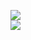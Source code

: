 [![](https://img.shields.io/badge/Made%20With-Github%20Spray-lightgrey.svg?style=for-the-badge&logo=github)](https://github.com/Annihil/github-spray#75)  
[![](https://i.imgur.com/2DrTn0Z.gif)](https://github.com/Annihil/github-spray)